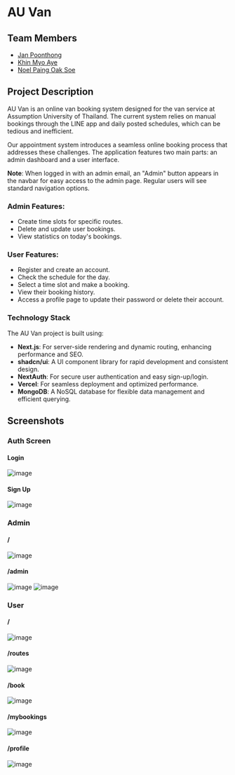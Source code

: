 # AU Van

## Team Members
- [Jan Poonthong](https://github.com/JanPoonthong)
- [Khin Myo Aye](https://github.com/Ariel-Khin99)
- [Noel Paing Oak Soe](https://github.com/NoelPOS)

## Project Description
AU Van is an online van booking system designed for the van service at Assumption University of Thailand. The current system relies on manual bookings through the LINE app and daily posted schedules, which can be tedious and inefficient. 

Our appointment system introduces a seamless online booking process that addresses these challenges. The application features two main parts: an admin dashboard and a user interface.

**Note**: When logged in with an admin email, an "Admin" button appears in the navbar for easy access to the admin page. Regular users will see standard navigation options.

### Admin Features:
- Create time slots for specific routes.
- Delete and update user bookings.
- View statistics on today's bookings.

### User Features:
- Register and create an account.
- Check the schedule for the day.
- Select a time slot and make a booking.
- View their booking history.
- Access a profile page to update their password or delete their account.

### Technology Stack
The AU Van project is built using:

- **Next.js**: For server-side rendering and dynamic routing, enhancing performance and SEO.
- **shadcn/ui**: A UI component library for rapid development and consistent design.
- **NextAuth**: For secure user authentication and easy sign-up/login.
- **Vercel**: For seamless deployment and optimized performance.
- **MongoDB**: A NoSQL database for flexible data management and efficient querying.

## Screenshots

### Auth Screen

#### Login
![image](https://github.com/user-attachments/assets/fbc20ea7-b86d-4122-9288-7636dc97dc72)

#### Sign Up
![image](https://github.com/user-attachments/assets/e8e84b46-d6aa-463e-aef8-d0a62f603944)


### Admin 

#### /
![image](https://github.com/user-attachments/assets/3a7986f1-fc45-433b-a8a2-0dbc09e4b0ce)

#### /admin
![image](https://github.com/user-attachments/assets/654dd0b0-e743-42a3-bf86-960593e69437)
![image](https://github.com/user-attachments/assets/13f64097-85b5-4600-92b8-3629bfe38191)



### User 

#### /
![image](https://github.com/user-attachments/assets/83f172f5-8da7-401e-acc3-45de583fdd7d)

#### /routes
![image](https://github.com/user-attachments/assets/25b1943f-61a8-4286-919d-c9312c93598a)

#### /book
![image](https://github.com/user-attachments/assets/689ad31c-e440-49dc-b00f-4194ab2561d3)

#### /mybookings
![image](https://github.com/user-attachments/assets/e5b9090d-f3fa-4720-9a1a-a8549ee1933a)

#### /profile
![image](https://github.com/user-attachments/assets/7926096f-cc17-43bc-8d54-0d76175f54d9)





